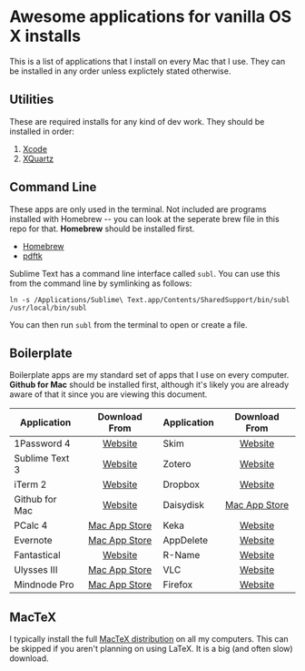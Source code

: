 Awesome applications for vanilla OS X installs
==============================================

This is a list of applications that I install on every Mac that I use. They
can be installed in any order unless explictely stated otherwise.

Utilities
---------
These are required installs for any kind of dev work. They should be 
installed in order:

1. [Xcode](https://itunes.apple.com/us/app/xcode/id497799835?ls=1&mt=12)
2. [XQuartz](https://xquartz.macosforge.org/landing/)

Command Line
------------
These apps are only used in the terminal. Not included are programs installed
with Homebrew -- you can look at the seperate brew file in this repo for that.
**Homebrew** should be installed first.

* [Homebrew](http://brew.sh)
* [pdftk](http://www.pdflabs.com/tools/pdftk-server/)

Sublime Text has a command line interface called `subl`. You can use this from
the command line by symlinking as follows:

`ln -s /Applications/Sublime\ Text.app/Contents/SharedSupport/bin/subl /usr/local/bin/subl`

You can then run `subl` from the terminal to open or create a file.

Boilerplate
-----------
Boilerplate apps are my standard set of apps that I use on every computer.
**Github for Mac** should be installed first, although it's likely you are
already aware of that it since you are viewing this document.

| Application    | Download From                                                    | Application    | Download From                                                    |
|----------------|:----------------------------------------------------------------:|----------------|:----------------------------------------------------------------:|
| 1Password 4    | [Website      ](https://agilebits.com/onepassword)               | Skim           | [Website      ](http://skim-app.sourceforge.net)                 |
| Sublime Text 3 | [Website      ](http://www.sublimetext.com)                      | Zotero         | [Website      ](https://www.zotero.org)                          |
| iTerm 2        | [Website      ](http://www.iterm2.com/)                          | Dropbox        | [Website      ](https://www.dropbox.com)                         |
| Github for Mac | [Website      ](https://mac.github.com)                          | Daisydisk      | [Mac App Store](http://www.daisydiskapp.com)                     |
| PCalc 4        | [Mac App Store](http://www.pcalc.com)                            | Keka           | [Website      ](http://www.kekaosx.com/en/)                      |
| Evernote       | [Mac App Store](http://evernote.com/evernote/)                   | AppDelete      | [Website      ](http://www.reggieashworth.com/appdelete)         |
| Fantastical    | [Website      ](https://flexibits.com/fantastical)               | R-Name         | [Website      ](https://www.macupdate.com/app/mac/12259/r-name)  |
| Ulysses III    | [Mac App Store](http://www.ulyssesapp.com)                       | VLC            | [Website      ](http://www.videolan.org/vlc/index.html)          |
| Mindnode Pro   | [Mac App Store](https://mindnode.com)                            | Firefox        | [Website      ](http://www.mozilla.org/en-US/firefox/new/)       |


MacTeX
------
I typically install the full [MacTeX distribution](http://tug.org/mactex/) on all my computers. This can
be skipped if you aren't planning on using LaTeX. It is a big (and often slow) download.
